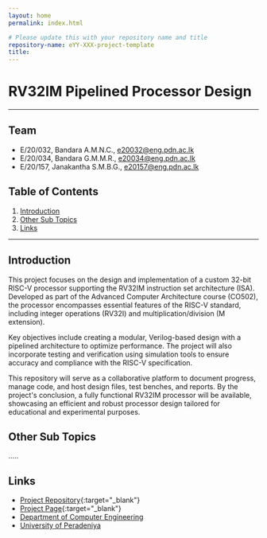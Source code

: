 ```yaml
---
layout: home
permalink: index.html

# Please update this with your repository name and title
repository-name: eYY-XXX-project-template
title:
---
```


[comment]: # "This is the standard layout for the project, but you can clean this and use your own template"

# RV32IM Pipelined Processor Design

---

<!-- 
This is a sample image, to show how to add images to your page. To learn more options, please refer [this](https://projects.ce.pdn.ac.lk/docs/faq/how-to-add-an-image/)

![Sample Image](./images/sample.png)
 -->

## Team
-  E/20/032, Bandara A.M.N.C., [e20032@eng.pdn.ac.lk](mailto:e20032@eng.pdn.ac.lk)
-  E/20/034, Bandara G.M.M.R., [e20034@eng.pdn.ac.lk](mailto:e20034@eng.pdn.ac.lk)
-  E/20/157, Janakantha S.M.B.G., [e20157@eng.pdn.ac.lk](mailto:e20157@eng.pdn.ac.lk)

## Table of Contents
1. [Introduction](#introduction)
2. [Other Sub Topics](#other-sub-topics)
3. [Links](#links)

---

## Introduction

This project focuses on the design and implementation of a custom 32-bit RISC-V processor supporting the RV32IM instruction set architecture (ISA). Developed as part of the Advanced Computer Architecture course (CO502), the processor encompasses essential features of the RISC-V standard, including integer operations (RV32I) and multiplication/division (M extension).

Key objectives include creating a modular, Verilog-based design with a pipelined architecture to optimize performance. The project will also incorporate testing and verification using simulation tools to ensure accuracy and compliance with the RISC-V specification.

This repository will serve as a collaborative platform to document progress, manage code, and host design files, test benches, and reports. By the project's conclusion, a fully functional RV32IM processor will be available, showcasing an efficient and robust processor design tailored for educational and experimental purposes.

## Other Sub Topics

.....

## Links

- [Project Repository](https://github.com/cepdnaclk/e20-co502-RV32IM_Pipelined_Processor_Group-04){:target="_blank"}
- [Project Page](https://cepdnaclk.github.io/e20-co502-RV32IM_Pipelined_Processor_Group-04/){:target="_blank"}
- [Department of Computer Engineering](http://www.ce.pdn.ac.lk/)
- [University of Peradeniya](https://eng.pdn.ac.lk/)


[//]: # (Please refer this to learn more about Markdown syntax)
[//]: # (https://github.com/adam-p/markdown-here/wiki/Markdown-Cheatsheet)
